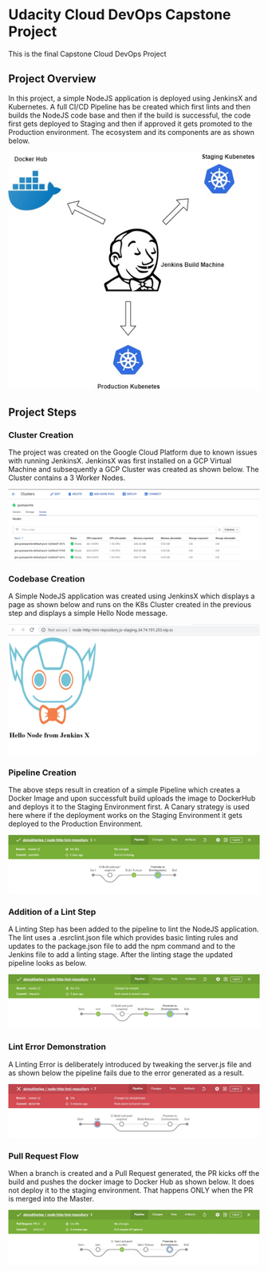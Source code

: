 # Udacity Cloud DevOps Capstone Project 

This is the final Capstone Cloud DevOps Project

## Project Overview

In this project, a simple NodeJS application is deployed using JenkinsX and Kubernetes. A full CI/CD Pipeline has be created which first lints and then builds the NodeJS code base and then if the build is successful, the code first gets deployed to Staging and then if approved it gets promoted to the Production environment. The ecosystem and its components are as shown below.

<p align="center"> 
<img src="images/UdacityCloudDevOps1.jpg">
</p>

## Project Steps

###  Cluster Creation

The project was created on the Google Cloud Platform due to known issues with running JenkinsX. JenkinsX was first installed on a GCP Virtual Machine and subsequently a GCP Cluster was created as shown below. The Cluster contains a 3 Worker Nodes.

<p align="center"> 
<img src="images/K8sClusterNodes.jpg">
</p>

###  Codebase Creation

A Simple NodeJS application was created using JenkinsX which displays a page as shown below and runs on the K8s Cluster created in the previous step and displays a simple Hello Node message. 


<p align="center"> 
<img src="images/NodeJSApp.jpg">
</p>

### Pipeline Creation

The above steps result in creation of a simple Pipeline which creates a Docker Image and upon successfult build uploads the image to DockerHub and deploys it to the Staging Environment first. A Canary strategy is used here where if the deployment works on the Staging Environment it gets deployed to the Production Environment.


<p align="center"> 
<img src="images/PipelinePreLint.jpg">
</p>

### Addition of a Lint Step

A Linting Step has been added to the pipeline to lint the NodeJS application. The lint uses a .esrclint.json file which provides basic linting rules and updates to the package.json file to add the npm command and to the Jenkins file to add a linting stage. After the linting stage the updated pipeline looks as below.

<p align="center"> 
<img src="images/PipelinePostLint.jpg">
</p>

### Lint Error Demonstration

A Linting Error is deliberately introduced by tweaking the server.js file and as shown below the pipeline fails due to the error generated as a result.

<p align="center"> 
<img src="images/PipelineErrorLint.jpg">
</p>

### Pull Request Flow

When a branch is created and a Pull Request generated, the PR kicks off the build and pushes the docker image to Docker Hub as shown below. It does not deploy it to the staging environment. That happens ONLY when the PR is merged into the Master.

<p align="center"> 
<img src="images/PRFlow.jpg">
</p>